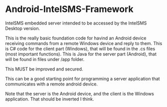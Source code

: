 # Android-IntelSMS-Framework
IntelSMS embedded server intended to be accessed by the IntelSMS Desktop version.

This is the really basic foundation code for havind an Android device receiving commands from a remote Windows device and reply to them.
This is C# code for the client part (Windows), that will be found in the .cs files (most important functions).
This is Java for the server part (Android), that will be found in files under /app folder.

This MUST be improved and secured.

This can be a good starting point for programming a server application that communicates with a remote android device.

Note that the server is the Android device, and the client is the Windows application.
That should be inverted I think.
